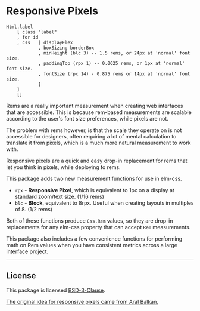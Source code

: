 # Responsive Pixels

```
Html.label
    [ class "label"
    , for id
    , css   [ displayFlex
            , boxSizing borderBox
            , minHeight (blc 3) -- 1.5 rems, or 24px at 'normal' font size.
            , paddingTop (rpx 1) -- 0.0625 rems, or 1px at 'normal' font size.
            , fontSize (rpx 14) - 0.875 rems or 14px at 'normal' font size.
            ]
    ]
    []
```

Rems are a really important measurement when creating web
interfaces that are accessible. This is because rem-based
measurements are scalable according to the user's font size
preferences, while pixels are not.

The problem with rems however, is that the scale they operate
on is not accessible for designers, often requiring a lot of
mental calculation to translate it from pixels, which is a
much more natural measurement to work with.

Responsive pixels are a quick and easy drop-in replacement for
rems that let you think in pixels, while deploying to rems.

This package adds two new measurement functions for use in elm-css.

- `rpx` - **Responsive Pixel**, which is equivalent to 1px on a display at standard zoom/text size. (1/16 rems)
- `blc` - **Block**, equivalent to 8rpx. Useful when creating layouts in multiples of 8. (1/2 rems)

Both of these functions produce `Css.Rem` values, so they are drop-in replacements for any elm-css property that can accept `Rem` measurements.

This package also includes a few convenience functions for performing math on Rem values when you have consistent metrics across a large interface project.

---

## License

This package is licensed [BSD-3-Clause](license.md).

[The original idea for responsive pixels came from Aral Balkan.](https://ar.al/notes/responsive-pixels/)
